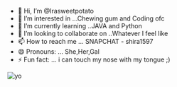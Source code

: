 - 👋 Hi, I’m @Irasweetpotato
- 👀 I’m interested in ...Chewing gum and Coding ofc 
- 🌱 I’m currently learning ..JAVA and Python
- 💞️ I’m looking to collaborate on ..Whatever I feel like 
- 📫 How to reach me ... SNAPCHAT - shira1597 
- 😄 Pronouns: ... She,Her,Gal 
- ⚡ Fun fact: ... i can touch my nose with my tongue ;)
<!---
Irasweetpotato/Irasweetpotato is a ✨ special ✨ repository because its `README.md` (this file) appears on your GitHub profile.
You can click the Preview link to take a look at your changes.
--->

![yo](https://user-images.githubusercontent.com/93521841/139667007-c1c33308-87f8-47df-8bde-9679cafdbed7.gif)
